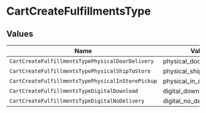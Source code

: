 # CartCreateFulfillmentsType


## Values

| Name                                              | Value                                             |
| ------------------------------------------------- | ------------------------------------------------- |
| `CartCreateFulfillmentsTypePhysicalDoorDelivery`  | physical_door_delivery                            |
| `CartCreateFulfillmentsTypePhysicalShipToStore`   | physical_ship_to_store                            |
| `CartCreateFulfillmentsTypePhysicalInStorePickup` | physical_in_store_pickup                          |
| `CartCreateFulfillmentsTypeDigitalDownload`       | digital_download                                  |
| `CartCreateFulfillmentsTypeDigitalNoDelivery`     | digital_no_delivery                               |